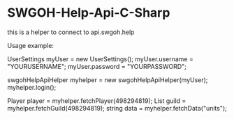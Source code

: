 # SWGOH-Help-Api-C-Sharp

this is a helper to connect to api.swgoh.help

Usage example:

UserSettings myUser = new UserSettings();
myUser.username = "YOURUSERNAME";
myUser.password = "YOURPASSWORD";

swgohHelpApiHelper myhelper = new swgohHelpApiHelper(myUser);
myhelper.login();

Player player = myhelper.fetchPlayer(498294819);
List<Player> guild = myhelper.fetchGuild(498294819);
string data = myhelper.fetchData("units");
